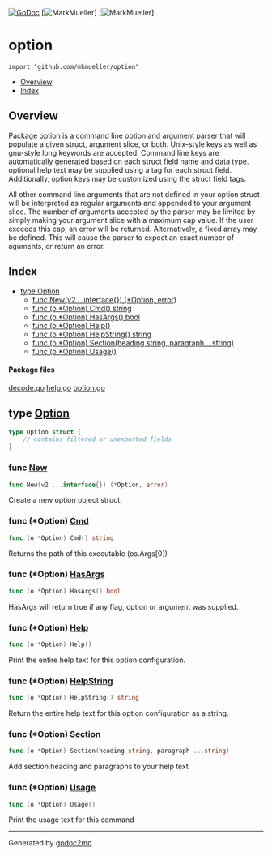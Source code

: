 [![GoDoc](https://godoc.org/github.com/mkmueller/option?status.svg)](https://godoc.org/github.com/mkmueller/option)
[![MarkMueller](https://img.shields.io/badge/tests-passed-00cc00.svg)]
[![MarkMueller](https://img.shields.io/badge/coverage-100%25-orange.svg)]

# option
`import "github.com/mkmueller/option"`

* [Overview](#pkg-overview)
* [Index](#pkg-index)

## <a name="pkg-overview">Overview</a>
Package option is a command line option and argument parser that will
populate a given struct, argument slice, or both.  Unix-style keys as well as
gnu-style long keywords are accepted.  Command line keys are automatically
generated based on each struct field name and data type.  optional help text
may be supplied using a tag for each struct field. Additionally, option keys
may be customized using the struct field tags.

All other command line arguments that are not defined in your option struct
will be interpreted as regular arguments and appended to your argument slice.
The number of arguments accepted by the parser may be limited by simply
making your argument slice with a maximum cap value.  If the user exceeds
this cap, an error will be returned.  Alternatively, a fixed array may be
defined.  This will cause the parser to expect an exact number of aguments,
or return an error.

## <a name="pkg-index">Index</a>
* [type Option](#Option)
  * [func New(v2 ...interface{}) (*Option, error)](#New)
  * [func (o *Option) Cmd() string](#Option.Cmd)
  * [func (o *Option) HasArgs() bool](#Option.HasArgs)
  * [func (o *Option) Help()](#Option.Help)
  * [func (o *Option) HelpString() string](#Option.HelpString)
  * [func (o *Option) Section(heading string, paragraph ...string)](#Option.Section)
  * [func (o *Option) Usage()](#Option.Usage)

#### <a name="pkg-files">Package files</a>
[decode.go](/src/github.com/mkmueller/option/decode.go) [help.go](/src/github.com/mkmueller/option/help.go) [option.go](/src/github.com/mkmueller/option/option.go)

## <a name="Option">type</a> [Option](/src/target/option.go?s=2349:2899#L75)
``` go
type Option struct {
    // contains filtered or unexported fields
}
```


### <a name="New">func</a> [New](/src/target/option.go?s=3258:3303#L108)
``` go
func New(v2 ...interface{}) (*Option, error)
```
Create a new option object struct.


### <a name="Option.Cmd">func</a> (\*Option) [Cmd](/src/target/option.go?s=4349:4378#L155)
``` go
func (o *Option) Cmd() string
```
Returns the path of this executable (os.Args[0])


### <a name="Option.HasArgs">func</a> (\*Option) [HasArgs](/src/target/option.go?s=6435:6467#L248)
``` go
func (o *Option) HasArgs() bool
```
HasArgs will return true if any flag, option or argument was supplied.


### <a name="Option.Help">func</a> (\*Option) [Help](/src/target/help.go?s=488:511#L30)
``` go
func (o *Option) Help()
```
Print the entire help text for this option configuration.


### <a name="Option.HelpString">func</a> (\*Option) [HelpString](/src/target/help.go?s=618:654#L35)
``` go
func (o *Option) HelpString() string
```
Return the entire help text for this option configuration as a string.


### <a name="Option.Section">func</a> (\*Option) [Section](/src/target/help.go?s=1449:1510#L69)
``` go
func (o *Option) Section(heading string, paragraph ...string)
```
Add section heading and paragraphs to your help text


### <a name="Option.Usage">func</a> (\*Option) [Usage](/src/target/help.go?s=3659:3683#L157)
``` go
func (o *Option) Usage()
```
Print the usage text for this command


- - -
Generated by [godoc2md](http://godoc.org/github.com/davecheney/godoc2md)
